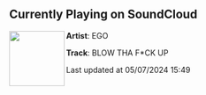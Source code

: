 ## Currently Playing on SoundCloud

[<img align="left" width="100" src="https://i1.sndcdn.com/artworks-l5FiCeF3cHcHNzJX-gLAyXw-t500x500.jpg">](https://soundcloud.com/egothadestroya/blow-tha-fuck-up-new-final-streaming-wave)

**Artist**: EGO 

**Track**: BLOW THA F*CK UP

Last updated at 05/07/2024 15:49
